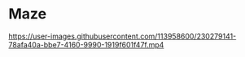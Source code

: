 # Maze



https://user-images.githubusercontent.com/113958600/230279141-78afa40a-bbe7-4160-9990-1919f601f47f.mp4

